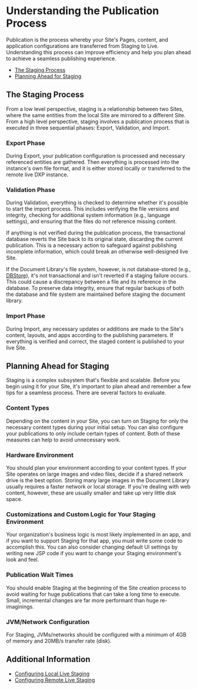 # Understanding the Publication Process

Publication is the process whereby your Site's Pages, content, and application configurations are transferred from Staging to Live. Understanding this process can improve efficiency and help you plan ahead to achieve a seamless publishing experience.

-   [The Staging Process](#the-staging-process)
-   [Planning Ahead for Staging](#planning-ahead-for-staging)

## The Staging Process

From a low level perspective, staging is a relationship between two Sites, where the same entities from the local Site are mirrored to a different Site. From a high level perspective, staging involves a publication process that is executed in three sequential phases: Export, Validation, and Import.

### Export Phase

During Export, your publication configuration is processed and necessary referenced entities are gathered. Then everything is processed into the instance's own file format, and it is either stored locally or transferred to the remote live DXP instance.

### Validation Phase

During Validation, everything is checked to determine whether it's possible to start the import process. This includes verifying the file versions and integrity, checking for additional system information (e.g., language settings), and ensuring that the files do not reference missing content.

If anything is not verified during the publication process, the transactional database reverts the Site back to its original state, discarding the current publication. This is a necessary action to safeguard against publishing incomplete information, which could break an otherwise well-designed live Site.

If the Document Library's file system, however, is not database-stored (e.g., [DBStore](../../system-administration/file-storage/other-file-store-types/dbstore.md)), it's not transactional and isn't reverted if a staging failure occurs. This could cause a discrepancy between a file and its reference in the database. To preserve data integrity, ensure that regular backups of both the database and file system are maintained before staging the document library.

### Import Phase

During Import, any necessary updates or additions are made to the Site's content, layouts, and apps according to the publishing parameters. If everything is verified and correct, the staged content is published to your live Site.

## Planning Ahead for Staging

Staging is a complex subsystem that's flexible and scalable. Before you begin using it for your Site, it's important to plan ahead and remember a few tips for a seamless process. There are several factors to evaluate.

### Content Types

Depending on the content in your Site, you can turn on Staging for only the necessary content types during your initial setup. You can also configure your publications to only include certain types of content. Both of these measures can help to avoid unnecessary work.

### Hardware Environment

You should plan your environment according to your content types. If your Site operates on large images and video files, decide if a shared network drive is the best option. Storing many large images in the Document Library usually requires a faster network or local storage. If you're dealing with web content, however, these are usually smaller and take up very little disk space.

### Customizations and Custom Logic for Your Staging Environment

Your organization's business logic is most likely implemented in an app, and if you want to support Staging for that app, you must write some code to accomplish this. You can also consider changing default UI settings by writing new JSP code if you want to change your Staging environment's look and feel.

### Publication Wait Times

You should enable Staging at the beginning of the Site creation process to avoid waiting for huge publications that can take a long time to execute. Small, incremental changes are far more performant than huge re-imaginings.

### JVM/Network Configuration

For Staging, JVMs/networks should be configured with a minimum of 4GB of memory and 20MB/s transfer rate (disk).

## Additional Information

-   [Configuring Local Live Staging](./configuring-local-live-staging.md)
-   [Configuring Remote Live Staging](./configuring-remote-live-staging.md)
